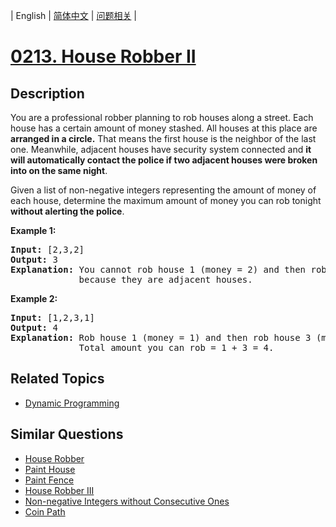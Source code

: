 
| English | [简体中文](README.md) | [问题相关](QUESTION.md) |
# [0213. House Robber II](https://leetcode-cn.com/problems/house-robber-ii/)
## Description
<p>You are a professional robber planning to rob houses along a street. Each house has a certain amount of money stashed. All houses at this place are <strong>arranged in a circle.</strong> That means the first house is the neighbor of the last one. Meanwhile, adjacent houses have security system connected and&nbsp;<b>it will automatically contact the police if two adjacent houses were broken into on the same night</b>.</p>

<p>Given a list of non-negative integers representing the amount of money of each house, determine the maximum amount of money you can rob tonight <strong>without alerting the police</strong>.</p>

<p><strong>Example 1:</strong></p>

<pre>
<strong>Input:</strong> [2,3,2]
<strong>Output:</strong> 3
<strong>Explanation:</strong> You cannot rob house 1 (money = 2) and then rob house 3 (money = 2),
&nbsp;            because they are adjacent houses.
</pre>

<p><strong>Example 2:</strong></p>

<pre>
<strong>Input:</strong> [1,2,3,1]
<strong>Output:</strong> 4
<strong>Explanation:</strong> Rob house 1 (money = 1) and then rob house 3 (money = 3).
&nbsp;            Total amount you can rob = 1 + 3 = 4.</pre>

## Related Topics
- [Dynamic Programming](https://leetcode-cn.com/tag/dynamic-programming)
## Similar Questions
- [House Robber](../0198/README_EN.md)
- [Paint House](../0256/README_EN.md)
- [Paint Fence](../0276/README_EN.md)
- [House Robber III](../0337/README_EN.md)
- [Non-negative Integers without Consecutive Ones](../0600/README_EN.md)
- [Coin Path](../0656/README_EN.md)
